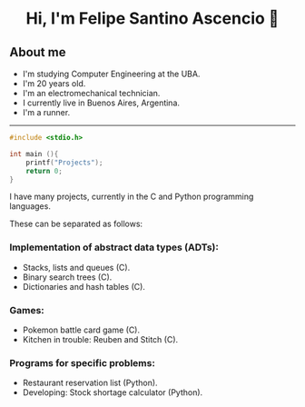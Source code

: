 <div align="center">
<h1 align="center">Hi, I'm Felipe Santino Ascencio 👋
</div>

## About me

- I'm studying Computer Engineering at the UBA.
- I'm 20 years old.
- I'm an electromechanical technician.
- I currently live in Buenos Aires, Argentina.
- I'm a runner.

---

```c
#include <stdio.h>

int main (){
    printf("Projects");
    return 0;
}
```

I have many projects, currently in the C and Python programming languages.

These can be separated as follows:

### Implementation of abstract data types (ADTs):
- Stacks, lists and queues (C).
- Binary search trees (C).
- Dictionaries and hash tables (C).

### Games:
- Pokemon battle card game (C).
- Kitchen in trouble: Reuben and Stitch (C).


### Programs for specific problems:
- Restaurant reservation list (Python).
- Developing: Stock shortage calculator (Python).
